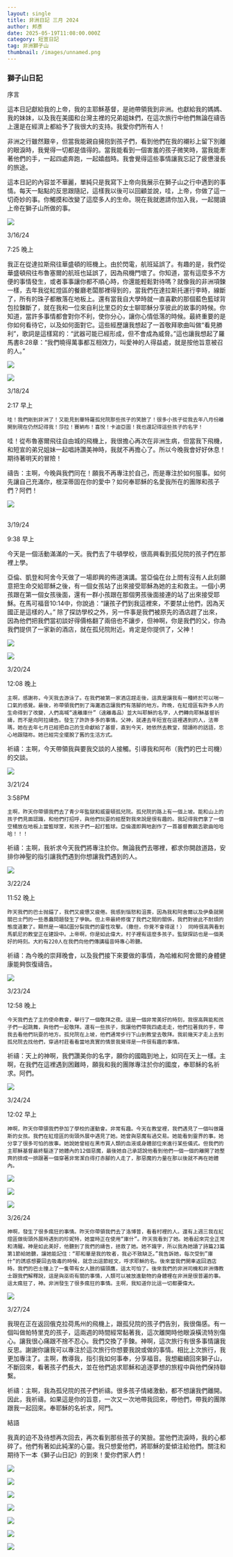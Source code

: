 ```yaml
---
layout: single
title: 非洲日記 三月 2024
author: 邦彥
date: 2025-05-19T11:08:00.000Z
category: 短宣日記
tag: 非洲獅子山
thumbnail: /images/unnamed.png
---
```

### 獅子山日記

序言

這本日記獻給我的上帝，我的主耶穌基督，是祂帶領我到非洲。也獻給我的媽媽、我的妹妹，以及我在美國和台灣主裡的兄弟姐妹們，在這次旅行中他們無論在禱告上還是在經濟上都給予了我很大的支持。我愛你們所有人！

非洲之行雖然艱辛，但當我能親自擁抱到孩子們，看到他們在我的襯衫上留下別離的眼淚時，我覺得一切都是值得的。當我能看到一個害羞的孩子微笑時，當我能牽著他們的手，一起四處奔跑，一起嬉戲時。我會覺得這些事情讓我忘記了疲憊漫長的旅途。

這本日記的內容並不華麗，單純只是我寫下上帝向我展示在獅子山之行中遇到的事情。每天一點點的反思跟隨記，這樣我以後可以回顧並說，哇，上帝，你做了這一切奇妙的事。你觸摸和改變了這麼多人的生命。現在我就邀請你加入我，一起閱讀上帝在獅子山所做的事。

![](/images/unnamed-1-.png)



3/16/24 

7:25 晚上

我正在從達拉斯飛往華盛頓的班機上。由於閃電，航班延誤了。有趣的是，我們從華盛頓飛往布魯塞爾的航班也延誤了，因為飛機門壞了。你知道，當有這麼多不方便的事情發生，或者事事讓你都不順心時，你還能輕鬆對待嗎？就像我的非洲項鍊一樣，去年我從紅燈區的餐廳老闆那裡得到的，當我們在達拉斯托運行李時，線斷了，所有的珠子都散落在地板上。還有當我自大學時就一直喜歡的那個藍色籃球背包拉鍊斷了，就在我和一位來自利比里亞的女士聊耶穌分享彼此的故事的時候。你知道，當許多事情都會對你不利，使你分心，讓你心情低落的時候。最終重要的是你如何看待它，以及如何面對它。這些經歷讓我想起了一首敬拜歌曲叫做“看見勝利”，歌詞是這樣寫的：“武器可能已經形成，但不會成為威脅。”這也讓我想起了羅馬書8:28章：“我們曉得萬事都互相效力，叫愛神的人得益處，就是按他旨意被召的人。”





![](/images/unnamed-2-.png)

![](/images/3.jpg)



3/18/24

2:17 早上

	哇！我們剛到非洲了！又能見到華特羅孤兒院那些孩子的笑臉了！很多小孩子從我去年八月份離開到現在仍然記得我！莎拉！賽納布！喜悅！卡迪亞圖！我也還記得這些孩子的名字！

哇！從布魯塞爾飛往自由城的飛機上，我很擔心再次在非洲生病，但當我下飛機，和短宣的弟兄姐妹一起唱詩讚美神時，我就不再擔心了。所以今晚我會好好休息！期待著明天的冒險！

禱告：主啊，今晚與我們同在！願我不再專注於自己，而是專注於如何服事。如何先讓自己充滿你，根深蒂固在你的愛中？如何奉耶穌的名愛我所在的團隊和孩子們？阿們！






![](/images/unnamed-3-.png)

\
3/19/24

9:38 早上

今天是一個活動滿滿的一天。我們去了牛頓學校，很高興看到孤兒院的孩子們在那裡上學。

亞倫、凱登和阿舍今天做了一場即興的佈道演講。當亞倫在台上問有沒有人此刻願意把生命交給耶穌之後，有一個女孩站了出來接受耶穌為她的主和救主。一個小男孩跟在第一個女孩後面，還有一群小孩跟在那個男孩後面接連的站了出來接受耶穌。在馬可福音10:14中，你說過：“讓孩子們到我這裡來，不要禁止他們，因為天國正是這樣的人。” 除了探訪學校之外，另一件事是我們被原先的酒店趕了出來，因為他們把我們當初談好得價格翻了兩倍也不讓步，但神啊，你是我們的父，你為我們提供了一家新的酒店，就在孤兒院附近。肯定是你提供了，父神！





![](/images/unnamed-4-.png)

![](/images/unnamed-5-.png)

3/20/24

12:08 晚上

	主啊，感謝祢，今天我去游泳了。在我們被第一家酒店趕走後，這真是讓我有一種終於可以喘一口氣的感覺。最後，祢帶領我們到了海灘酒店讓我們有落腳的地方。昨晚，在紅燈區有許多人的生命得到了改變，人們高喊“遠離庫什”（遠離毒品）並大叫耶穌的名字，人們轉向耶穌基督祈禱，而不是向阿拉禱告。發生了許許多多的事情。父神，就連去年短宣在這裡遇到的人，法蒂瑪，她在去年七月已經把自己的生命獻給了基督，直到今天，她依然去教堂，閱讀祢的話語，忠心地跟隨祢。她已經完全擺脫了舊的生活方式。

祈禱：主啊，今天帶領我與要我交談的人接觸。引導我和阿布（我們的巴士司機）的交談。





![](/images/unnamed-6-.png)

3/21/24

3:58PM

	

	主啊，昨天你帶領我們去了青少年監獄和威靈頓孤兒院。孤兒院的路上有一個上坡。能和山上的孩子們見面認識，和他們打招呼，與他們玩耍的經歷對我來說是很有趣的。我記得我們拿了一個空桶放在地板上當籃球筐，和孩子們一起打籃球。亞倫還即興地創作了一首基督教饒舌歌曲哈哈哈！！！

祈禱：主啊，我祈求今天我們將專注於你。無論我們去哪裡，都求你開啟道路，安排你神聖的指引讓我們遇到你想讓我們遇到的人。



![](/images/unnamed-7-.png)

3/22/24

11:52 晚上

	昨天我們的巴士抛錨了，我們又疲憊又疲倦。我感到惱怒和沮喪，因為我和阿舍爾以及伊桑就開關巴士門的一些愚蠢問題發生了爭執。但上帝最終修復了我們之間的關係，我們對彼此不耐煩的態度道歉了。顯然是一場試圖分裂我們的靈性攻擊。（撒但，你覺不會得逞！） 同時很高興看到馬凱尼的教堂正在建設中。上帝啊，你是如此偉大，村子裡有這麼多孩子。監獄探訪也是一個美好的時刻。大約有220人在我們向他們傳講福音時專心聆聽。 

祈禱：為今晚的崇拜晚會，以及我們接下來要做的事情，為哈維和阿舍爾的身體健康能夠恢復禱告。




![](/images/unnamed-8-.png)

3/23/24

12:58 晚上

	今天我們去了主的使命教會，舉行了一個敬拜之夜。這是一個非常美好的時刻，我很高興能和孩子們一起跳舞，與他們一起敬拜。還有一些孩子，我讓他們帶我四處走走，他們拉著我的手，帶我去看他們玩耍的地方。孤兒院在上坡，他們通常步行下山到教堂去敬拜。我前幾天才走上去到孤兒院去找他們，穿過村莊看看當地真實的情景我覺得是一件很有趣的事情。

祈禱：天上的神啊，我們讚美你的名字，願你的國臨到地上，如同在天上一樣。主啊，在我們在這裡遇到困難時，願我和我的團隊專注於你的國度，奉耶穌的名祈求。阿們。

![](/images/unnamed-9-.png)

3/24/24

12:02 早上

	神啊，昨天你帶領我們參加了學校的運動會。非常有趣。今天在教堂裡，我們遇見了一個叫做羅斯的女孩。我們在紅燈區的街頭外展中遇見了她。她曾與惡魔有過交易。她能看到靈界的事。她分享了很多可怕的故事。她說她曾經在黑市買人類的血液或身體部位來進行某些儀式。但我們的主耶穌基督最終驅逐了她體內的12個惡魔，最後她自己承認說他看到他們一個一個的離開了她整齊的排成一排跟著一個穿著非常潔白得打赤腳的人走了，那惡魔的力量在那以後就不再在她體內。





![](/images/unnamed-10-.png)

![](/images/unnamed-11-.png)





![](/images/unnamed-12-.png)

3/26/24

	神啊，發生了很多瘋狂的事情。昨天你帶領我們去了洛博普，看看村裡的人。還有上週三我在紅燈區做街頭外展時遇到的珍妮特，她當時正在使用“庫什”。昨天我看到了她。她看起來完全正常和清醒。神是如此美好，他聽到了我們的禱告，拯救了她。她不識字，所以我為她讀了詩篇23篇第1節給她聽，讓她能記住：“耶和華是我的牧者，我必不致缺乏。”我告訴她，每次受到”庫什“的誘惑想要回去吸毒的時候，就念出這節經文，呼求耶穌的名。後來當我們開車返回酒店時。我們的巴士撞上了一隻帶有女人臉的貓頭鷹，這太可怕了。後來我們的非洲司機和非洲傳教士跟我們解釋說，這是與巫術有關的事情，人類可以被放進動物的身體裡在非洲是很普遍的事。這太瘋狂了，神。非洲發生了很多瘋狂的事情。主啊，我知道你比這一切都要偉大。

![](/images/unnamed-13-.png)

3/27/24

我現在正在返回俄克拉荷馬州的飛機上，跟孤兒院的孩子們告別，我很傷感。有一個叫做帕特里克的孩子，這兩週的時間經常黏著我，這次離開時他眼淚橫流特別傷心。讓我很心痛跟不捨不忍心。我們交換了手鍊。神啊，這次旅行有很多事情讓我反思。謝謝你讓我可以專注於這次旅行你想要我說或做的事情。相比上次旅行，我更加專注了。主啊，教導我，指引我如何事奉，分享福音。我想繼續回來獅子山，不斷回來，看著孩子們長大，並在他們追求耶穌和追逐夢想的旅程中與他們保持聯繫。

祈禱：主啊，我為孤兒院的孩子們祈禱。很多孩子情緒激動，都不想讓我們離開。因此，我祈禱。如果這是你的旨意，一次又一次地帶我回來，帶他們，帶我的團隊跟我一起回來。奉耶穌的名祈求，阿門。


結語

我真的迫不及待想再次回去，再次看到那些孩子的笑臉。當他們流淚時，我的心都碎了。他們有著如此純潔的心靈。我只想愛他們，將耶穌的愛傾注給他們。關注和期待下一本《獅子山日記》的到來！愛你們家人們！



![](/images/unnamed-14-.png)

![](/images/unnamed-15-.png)

![](/images/unnamed-16-.png)

![](/images/unnamed-17-.png)

![](/images/unnamed-18-.png)

![](/images/unnamed-19-.png)

![](/images/unnamed-20-.png)
